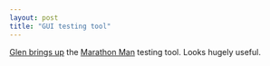 ```yaml
---
layout: post
title: "GUI testing tool"
---
```




<a href="http://www.freeroller.net/page/gstamp/20030112">Glen brings up</a> the <a href="http://marathonman.sourceforge.net/">Marathon Man</a> testing tool. Looks hugely useful.


